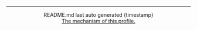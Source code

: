 <hr>
<div align="center">
README.md last auto generated {timestamp}
<br>
<a href="https://parikhaleghi.ir" target="_blank">The mechanism of this profile.</a>
</div>
